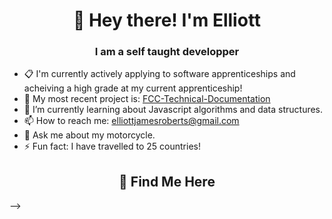 <h1 align="center">👋 Hey there! I'm Elliott</h1>
<h3 align="center">I am a self taught developper</h3>

- :clipboard: I'm currently actively applying to software apprenticeships and acheiving a high grade at my current apprenticeship!
- 🔨 My most recent project is: [FCC-Technical-Documentation](https://github.com/elliottjroberts/FCC-Technical-Documentation)
- 🌱 I’m currently learning about Javascript algorithms and data structures.
- 📫 How to reach me: elliottjamesroberts@gmail.com
- 💬 Ask me about my motorcycle.
- ⚡ Fun fact: I have travelled to 25 countries! 

<h2 align="center">🔎 Find Me Here</h2>
-->

